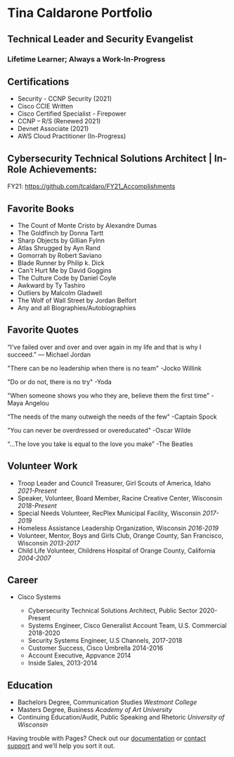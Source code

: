 # Tina Caldarone Portfolio
## Technical Leader and Security Evangelist
### Lifetime Learner; Always a Work-In-Progress

## Certifications

 * Security -  CCNP Security (2021)
  * Cisco CCIE Written
  * Cisco Certified Specialist - Firepower
 * CCNP – R/S (Renewed 2021)
 * Devnet Associate (2021)
 * AWS Cloud Practitioner (In-Progress)

## Cybersecurity Technical Solutions Architect | In-Role Achievements:

  FY21:
    https://github.com/tcaldaro/FY21_Accomplishments

## Favorite Books

  * The Count of Monte Cristo by Alexandre Dumas
  * The Goldfinch by Donna Tartt
  * Sharp Objects by Gillian Fylnn 
  * Atlas Shrugged by Ayn Rand
  * Gomorrah by Robert Saviano
  * Blade Runner by Philip k. Dick
  * Can't Hurt Me by David Goggins
  * The Culture Code by Daniel Coyle
  * Awkward by Ty Tashiro
  * Outliers by Malcolm Gladwell
  * The Wolf of Wall Street by Jordan Belfort
  * Any and all Biographies/Autobiographies

## Favorite Quotes

 “I've failed over and over and over again in my life and that is why I succeed.”
   ― Michael Jordan

 "There can be no leadership when there is no team"
   -Jocko Willink
  
 "Do or do not, there is no try"
   -Yoda
  
 "When someone shows you who they are, believe them the first time"
   -Maya Angelou
  
 “The needs of the many outweigh the needs of the few"
   -Captain Spock
    
 "You can never be overdressed or overeducated"
    -Oscar Wilde
    
 “...The love you take is equal to the love you make”
     -The Beatles
  
## Volunteer Work

  * Troop Leader and Council Treasurer, Girl Scouts of America, Idaho *2021-Present*
  * Speaker, Volunteer, Board Member, Racine Creative Center, Wisconsin *2018-Present*
  * Special Needs Volunteer, RecPlex Municipal Facility, Wisconsin *2017-2019*
  * Homeless Assistance Leadership Organization, Wisconsin *2016-2019*
  * Volunteer, Mentor, Boys and Girls Club, Orange County, San Francisco, Wisconsin *2013-2017*
  * Child Life Volunteer, Childrens Hospital of Orange County, California *2004-2007*
    
## Career

* Cisco Systems 

  * Cybersecurity Technical Solutions Architect, Public Sector 2020-Present
  * Systems Engineer, Cisco Generalist Account Team,  U.S. Commercial 2018-2020
  * Security Systems Engineer, U.S Channels, 2017-2018
  * Customer Success, Cisco Umbrella 2014-2016
  * Account Executive, Appvance 2014
  * Inside Sales, 2013-2014
  

## Education

 * Bachelors Degree, Communication Studies *Westmont College*
 * Masters Degree, Business *Academy of Art University*
 * Continuing Education/Audit, Public Speaking and Rhetoric *University of Wisconsin*


Having trouble with Pages? Check out our [documentation](https://docs.github.com/categories/github-pages-basics/) or [contact support](https://support.github.com/contact) and we’ll help you sort it out.
